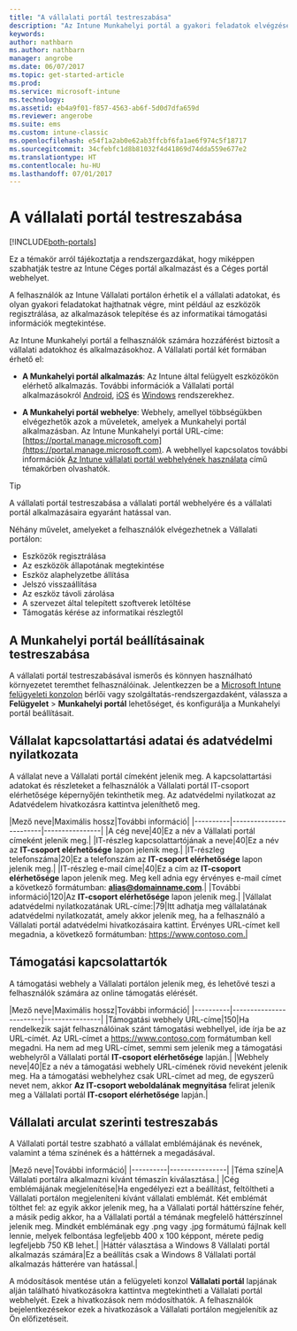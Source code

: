```yaml
---
title: "A vállalati portál testreszabása"
description: "Az Intune Munkahelyi portál a gyakori feladatok elvégzését teszi lehetővé a felhasználók számára (például az eszközök regisztrálását, az alkalmazások telepítését és az informatikai osztály adatainak megkeresését)."
keywords: 
author: nathbarn
ms.author: nathbarn
manager: angrobe
ms.date: 06/07/2017
ms.topic: get-started-article
ms.prod: 
ms.service: microsoft-intune
ms.technology: 
ms.assetid: eb4a9f01-f857-4563-ab6f-5d0d7dfa659d
ms.reviewer: angerobe
ms.suite: ems
ms.custom: intune-classic
ms.openlocfilehash: e54f1a2ab0e62ab3ffcbf6fa1ae6f974c5f18717
ms.sourcegitcommit: 34cfebfc1d8b81032f4d41869d74dda559e677e2
ms.translationtype: HT
ms.contentlocale: hu-HU
ms.lasthandoff: 07/01/2017
---
```

# <a name="customize-the-company-portal"></a>A vállalati portál testreszabása

[!INCLUDE[both-portals](./includes/note-for-both-portals.md)]

Ez a témakör arról tájékoztatja a rendszergazdákat, hogy miképpen szabhatják testre az Intune Céges portál alkalmazást és a Céges portál webhelyet.

A felhasználók az Intune Vállalati portálon érhetik el a vállalati adatokat, és olyan gyakori feladatokat hajthatnak végre, mint például az eszközök regisztrálása, az alkalmazások telepítése és az informatikai támogatási információk megtekintése.

Az Intune Munkahelyi portál a felhasználók számára hozzáférést biztosít a vállalati adatokhoz és alkalmazásokhoz. A Vállalati portál két formában érhető el:

-   **A Munkahelyi portál alkalmazás**: Az Intune által felügyelt eszközökön elérhető alkalmazás. További információk a Vállalati portál alkalmazásokról [Android](/intune-user-help/using-your-android-device-with-intune), [iOS](/intune-user-help/using-your-iOS-or-macOS-device-with-intune) és [Windows](/intune-user-help/using-your-windows-device-with-intune) rendszerekhez.


- **A Munkahelyi portál webhelye**: Webhely, amellyel többségükben elvégezhetők azok a műveletek, amelyek a Munkahelyi portál alkalmazásban. Az Intune Munkahelyi portál URL-címe: [https://portal.manage.microsoft.com](https://portal.manage.microsoft.com). A webhellyel kapcsolatos további információk [Az Intune vállalati portál webhelyének használata](/intune-user-help/using-the-intune-company-portal-website) című témakörben olvashatók.

> [!TIP]
> A vállalati portál testreszabása a vállalati portál webhelyére és a vállalati portál alkalmazásaira egyaránt hatással van.

Néhány művelet, amelyeket a felhasználók elvégezhetnek a Vállalati portálon:

-   Eszközök regisztrálása
-   Az eszközök állapotának megtekintése
-   Eszköz alaphelyzetbe állítása
-   Jelszó visszaállítása
-   Az eszköz távoli zárolása
-   A szervezet által telepített szoftverek letöltése
-   Támogatás kérése az informatikai részlegtől

## <a name="customize-company-portal-settings"></a>A Munkahelyi portál beállításainak testreszabása
A vállalati portál testreszabásával ismerős és könnyen használható környezetet teremthet felhasználóinak. Jelentkezzen be a [Microsoft Intune felügyeleti konzolon](https://manage.microsoft.com) bérlői vagy szolgáltatás-rendszergazdaként, válassza a **Felügyelet** &gt; **Munkahelyi portál** lehetőséget, és konfigurálja a Munkahelyi portál beállításait.

## <a name="company-contact-information-and-privacy-statement"></a>Vállalat kapcsolattartási adatai és adatvédelmi nyilatkozata
A vállalat neve a Vállalati portál címeként jelenik meg. A kapcsolattartási adatokat és részleteket a felhasználók a Vállalati portál IT-csoport elérhetősége képernyőjén tekinthetik meg. Az adatvédelmi nyilatkozat az Adatvédelem hivatkozásra kattintva jeleníthető meg.

|Mező neve|Maximális hossz|További információ|
    |----------|------------------------|----------------|
    |A cég neve|40|Ez a név a Vállalati portál címeként jelenik meg.|
    |IT-részleg kapcsolattartójának a neve|40|Ez a név az **IT-csoport elérhetősége** lapon jelenik meg.|
    |IT-részleg telefonszáma|20|Ez a telefonszám az **IT-csoport elérhetősége** lapon jelenik meg.|
    |IT-részleg e-mail címe|40|Ez a cím az **IT-csoport elérhetősége** lapon jelenik meg. Meg kell adnia egy érvényes e-mail címet a következő formátumban: **alias@domainname.com**.|
    |További információ|120|Az **IT-csoport elérhetősége** lapon jelenik meg.|
    |Vállalat adatvédelmi nyilatkozatának URL-címe:|79|Itt adhatja meg vállalatának adatvédelmi nyilatkozatát, amely akkor jelenik meg, ha a felhasználó a Vállalati portál adatvédelmi hivatkozásaira kattint. Érvényes URL-címet kell megadnia, a következő formátumban: https://www.contoso.com.|

## <a name="support-contacts"></a>Támogatási kapcsolattartók
A támogatási webhely a Vállalati portálon jelenik meg, és lehetővé teszi a felhasználók számára az online támogatás elérését.

|Mező neve|Maximális hossz|További információ|
    |----------|------------------------|----------------|
    |Támogatási webhely URL-címe|150|Ha rendelkezik saját felhasználóinak szánt támogatási webhellyel, ide írja be az URL-címét. Az URL-címet a https://www.contoso.com formátumban kell megadni. Ha nem ad meg URL-címet, semmi sem jelenik meg a támogatási webhelyről a Vállalati portál **IT-csoport elérhetősége** lapján.|
    |Webhely neve|40|Ez a név a támogatási webhely URL-címének rövid neveként jelenik meg. Ha a támogatási webhelyhez csak URL-címet ad meg, de egyszerű nevet nem, akkor **Az IT-csoport weboldalának megnyitása** felirat jelenik meg a Vállalati portál **IT-csoport elérhetősége** lapján.|

## <a name="company-branding-customization"></a>Vállalati arculat szerinti testreszabás
A Vállalati portál testre szabható a vállalat emblémájának és nevének, valamint a téma színének és a háttérnek a megadásával.

|Mező neve|További információ|
    |----------|----------------|
    |Téma színe|A Vállalati portálra alkalmazni kívánt témaszín kiválasztása.|
    |Cég emblémájának megjelenítése|Ha engedélyezi ezt a beállítást, feltöltheti a Vállalati portálon megjeleníteni kívánt vállalati emblémát. Két emblémát tölthet fel: az egyik akkor jelenik meg, ha a Vállalati portál háttérszíne fehér, a másik pedig akkor, ha a Vállalati portál a témának megfelelő háttérszínnel jelenik meg. Mindkét emblémának egy .png vagy .jpg formátumú fájlnak kell lennie, melyek felbontása legfeljebb 400 x 100 képpont, mérete pedig legfeljebb 750 KB lehet.|
    |Háttér választása a Windows 8 Vállalati portál alkalmazás számára|Ez a beállítás csak a Windows 8 Vállalati portál alkalmazás hátterére van hatással.|


A módosítások mentése után a felügyeleti konzol **Vállalati portál** lapjának alján található hivatkozásokra kattintva megtekintheti a Vállalati portál webhelyét. Ezek a hivatkozások nem módosíthatók. A felhasználók bejelentkezésekor ezek a hivatkozások a Vállalati portálon megjelenítik az Ön előfizetéseit.
